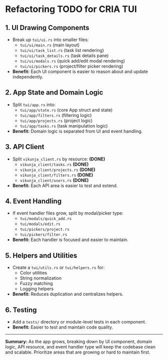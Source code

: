 # Refactoring TODO for CRIA TUI

## 1. UI Drawing Components
- Break up `tui/ui.rs` into smaller files:
  - `tui/ui/main.rs` (main layout)
  - `tui/ui/task_list.rs` (task list rendering)
  - `tui/ui/task_details.rs` (task details pane)
  - `tui/ui/modals.rs` (quick add/edit modal rendering)
  - `tui/ui/pickers.rs` (project/filter picker rendering)
- **Benefit:** Each UI component is easier to reason about and update independently.

## 2. App State and Domain Logic
- Split `tui/app.rs` into:
  - `tui/app/state.rs` (core App struct and state)
  - `tui/app/filters.rs` (filtering logic)
  - `tui/app/projects.rs` (project logic)
  - `tui/app/tasks.rs` (task manipulation logic)
- **Benefit:** Domain logic is separated from UI and event handling.

## 3. API Client
- Split `vikunja_client.rs` by resource: **(DONE)**
  - `vikunja_client/tasks.rs` **(DONE)**
  - `vikunja_client/projects.rs` **(DONE)**
  - `vikunja_client/filters.rs` **(DONE)**
  - `vikunja_client/users.rs` **(DONE)**
- **Benefit:** Each API area is easier to test and extend.

## 4. Event Handling
- If event handler files grow, split by modal/picker type:
  - `tui/modals/quick_add.rs`
  - `tui/modals/edit.rs`
  - `tui/pickers/project.rs`
  - `tui/pickers/filter.rs`
- **Benefit:** Each handler is focused and easier to maintain.

## 5. Helpers and Utilities
- Create a `tui/utils.rs` or `tui/helpers.rs` for:
  - Color utilities
  - String normalization
  - Fuzzy matching
  - Logging helpers
- **Benefit:** Reduces duplication and centralizes helpers.

## 6. Testing
- Add a `tests/` directory or module-level tests in each component.
- **Benefit:** Easier to test and maintain code quality.

---

**Summary:**
As the app grows, breaking down by UI component, domain logic, API resource, and event handler type will keep the codebase clean and scalable. Prioritize areas that are growing or hard to maintain first.
